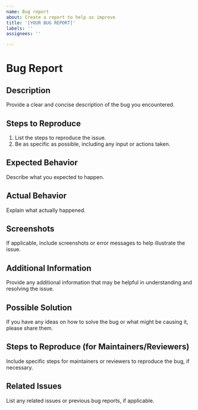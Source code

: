 ```yaml
---
name: Bug report
about: Create a report to help us improve
title: '[YOUR BUG REPORT]'
labels: ''
assignees: ''

---
```


# Bug Report

## Description

Provide a clear and concise description of the bug you encountered.

## Steps to Reproduce

1. List the steps to reproduce the issue.
2. Be as specific as possible, including any input or actions taken.

## Expected Behavior

Describe what you expected to happen.

## Actual Behavior

Explain what actually happened.

## Screenshots

If applicable, include screenshots or error messages to help illustrate the issue.

## Additional Information

Provide any additional information that may be helpful in understanding and resolving the issue.

## Possible Solution

If you have any ideas on how to solve the bug or what might be causing it, please share them.

## Steps to Reproduce (for Maintainers/Reviewers)

Include specific steps for maintainers or reviewers to reproduce the bug, if necessary.

## Related Issues

List any related issues or previous bug reports, if applicable.
